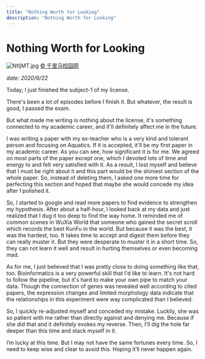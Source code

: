 ```yaml
---
title: "Nothing Worth for Looking"
description: "Nothing Worth for Looking"
---
```

# Nothing Worth for Looking

![NtIjMT.jpg](https://s1.ax1x.com/2020/06/23/NtIjMT.jpg)
[© 千里马校园网](http://wx.7399.com/jiaoyu/869683.html)

*date: 2020/6/22*

Today, I just finished the subject-1 of my license.

There's been a lot of episodes before I finish it. But whatever, the result is good, I passed the exam.

But what made me writing is nothing about the license, it's something connected to my academic career, and it'll definitely affect me in the future.

I was writing a paper with my ex-teacher who is a very kind and tolerant person and focusing on Aquatics. If it is accepted, it'll be my first paper in my academic career. As you can see, how significant it is for me. We agreed on most parts of the paper except one, which I devoted lots of time and energy to and felt very satisfied with it. As a result, I lost myself and believe that I must be right about it and this part would be the shiniest section of the whole paper. So, instead of deleting them, I asked one more time for perfecting this section and hoped that maybe she would concede my idea after I polished it.

So, I started to google and read more papers to find evidence to strengthen my hypothesis. After about a half-hour, I looked back at my data and just realized that I dug it too deep to find the way home. It reminded me of common scenes in WuXia World that someone who gained the secret scroll which records the best KunFu in the world. But because it was the best, it was the hardest, too. It takes time to accept and digest them before they can really muster it. But they were desperate to muster it in a short time. So, they can not learn it well and result in hurting themselves or even becoming mad.

As for me, I just believed that I was pretty close to doing something like that, too. Bioinformatics is a very powerful skill that I'd like to learn. It's not hard to follow the pipeline, but it's hard to make your own pipe to match your data. Though the connection of genes was revealed well according to cited papers, the expression changes and limited morphology data indicate that the relationships in this experiment were way complicated than I believed.

So, I quickly re-adjusted myself and conceded my mistake. Luckily, she was so patient with me rather than directly against and denying me. Because if she did that and it definitely evokes my reverse. Then, I'll dig the hole far deeper than this time and stack myself in it.

I’m lucky at this time.  But I may not have the same fortunes every time. So, I need to keep wise and clear to avoid this. Hoping it’ll never happen again.
